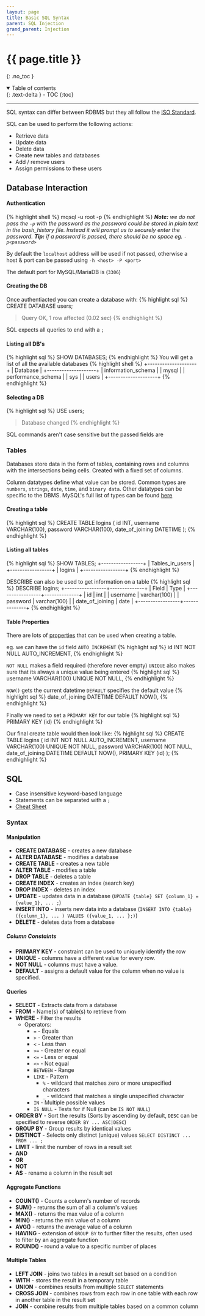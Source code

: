 ```yaml
---
layout: page
title: Basic SQL Syntax
parent: SQL Injection
grand_parent: Injection
---
```


# {{ page.title }}
{: .no_toc }

<details open markdown="block">
  <summary>
    Table of contents
  </summary>
  {: .text-delta }
- TOC
{:toc}
</details>

---

SQL syntax can differ between RDBMS but they all follow the [ISO Standard](https://en.wikipedia.org/wiki/ISO/IEC_9075).

SQL can be used to perform the following actions:
- Retrieve data
- Update data
- Delete data
- Create new tables and databases
- Add / remove users
- Assign permissions to these users

## Database Interaction
#### Authentication
{% highlight shell %}
mqsql -u root -p
{% endhighlight %}
***Note:** we do not pass the `-p` with the password as the password could be stored in plain text in the bash_history file. Instead it will prompt us to securely enter the password.*
***Tip:** if a password is passed, there should be no space eg. `-p<password>`*

By default the `localhost` address will be used if not passed, otherwise a host & port can be passed using `-h <host> -P <port>`

The default port for MySQL/MariaDB is (`3306`)

#### Creating the DB
Once authentiacted you can create a database with:
{% highlight sql %}
CREATE DATABASE users;

> Query OK, 1 row affected (0.02 sec)
{% endhighlight %}

SQL expects all queries to end with a `;`

#### Listing all DB's
{% highlight sql %}
SHOW DATABASES;
{% endhighlight %}
You will get a list of all the available databases
{% highlight shell %}
+--------------------+
| Database           |
+--------------------+
| information_schema |
| mysql              |
| performance_schema |
| sys                |
| users              |
+--------------------+
{% endhighlight %}

#### Selecting a DB
{% highlight sql %}
USE users;

> Database changed
{% endhighlight %}

SQL commands aren't case sensitive but the passed fields are

### Tables
Databases store data in the form of tables, containing rows and columns with the intersections being cells. Created with a fixed set of columns.

Column datatypes define what value can be stored. Common types are `numbers`, `strings`, `date`, `time`, and `binary data`. Other datatypes can be specific to the DBMS. MySQL's full list of types can be found [here](https://dev.mysql.com/doc/refman/8.0/en/data-types.html)

#### Creating a table
{% highlight sql %}
CREATE TABLE logins (
	id INT,
	username VARCHAR(100),
	password VARCHAR(100),
	date_of_joining DATETIME
);
{% endhighlight %}

#### Listing all tables
{% highlight sql %}
SHOW TABLES;
+-----------------+
| Tables_in_users |
+-----------------+
| logins          |
+-----------------+
{% endhighlight %}

DESCRIBE can also be used to get information on a table
{% highlight sql %}
DESCRIBE logins;
+-----------------+--------------+
| Field           | Type         |
+-----------------+--------------+
| id              | int          |
| username        | varchar(100) |
| password        | varchar(100) |
| date_of_joining | date         |
+-----------------+--------------+
{% endhighlight %}

#### Table Properties
There are lots of [properties](https://dev.mysql.com/doc/refman/8.0/en/create-table.html) that can be used when creating a table.

eg. we can have the `id` field `AUTO_INCREMENT`
{% highlight sql %}
id INT NOT NULL AUTO_INCREMENT,
{% endhighlight %}

`NOT NULL` makes a field required (therefore never empty)
`UNIQUE` also makes sure that its always a unique value being entered
{% highlight sql %}
username VARCHAR(100) UNIQUE NOT NULL,
{% endhighlight %}

`NOW()` gets the current datetime
`DEFAULT` specifies the default value
{% highlight sql %}
date_of_joining DATETIME DEFAULT NOW(),
{% endhighlight %}

Finally we need to set a `PRIMARY KEY` for our table
{% highlight sql %}
PRIMARY KEY (id)
{% endhighlight %}

Our final create table would then look like:
{% highlight sql %}
CREATE TABLE logins (
	id INT NOT NULL AUTO_INCREMENT,
	username VARCHAR(100) UNIQUE NOT NULL,
	password VARCHAR(100) NOT NULL,
	date_of_joining DATETIME DEFAULT NOW(),
	PRIMARY KEY (id)
);
{% endhighlight %}

## SQL
- Case insensitive keyword-based language
- Statements can be separated with a `;`
- [Cheat Sheet](https://www.codecademy.com/learn/learn-sql/modules/learn-sql-manipulation/cheatsheet)

### Syntax
#### Manipulation
- **CREATE DATABASE** - creates a new database
- **ALTER DATABASE** - modifies a database
- **CREATE TABLE** - creates a new table
- **ALTER TABLE** - modifies a table
- **DROP TABLE** - deletes a table
- **CREATE INDEX** - creates an index (search key)
- **DROP INDEX** - deletes an index
- **UPDATE** - updates data in a database (`UPDATE {table} SET {column_1} = {value_1}, ... ;`)
- **INSERT INTO** - inserts new data into a database (`INSERT INTO {table} ({column_1}, ... ) VALUES ({value_1, ... };)`)
- **DELETE** - deletes data from a database
##### Column Constaints
- **PRIMARY KEY** - constraint can be used to uniquely identify the row
- **UNIQUE** - columns have a different value for every row.
- **NOT NULL** - columns must have a value.
- **DEFAULT** - assigns a default value for the column when no value is specified.

#### Queries
- **SELECT** - Extracts data from a database
- **FROM** - Name(s) of table(s) to retrieve from
- **WHERE** - Filter the results
	- Operators:
		- `=` - Equals
		- `>` - Greater than
		- `<` - Less than
		- `>=` - Greater or equal
		- `<=` - Less or equal
		- `<>` - Not equal
		- `BETWEEN` - Range
		- `LIKE` - Pattern
			- `%` - wildcard that matches zero or more unspecified characters
			- `_` - wildcard that matches a single unspecified character
		- `IN` - Multiple possible values 
		- `IS NULL` - Tests for if Null (can be `IS NOT NULL`)
- **ORDER BY** - Sort the results (Sorts by ascending by default, `DESC` can be specified to reverse `ORDER BY ... ASC|DESC`)
- **GROUP BY** - Group results by identical values
- **DISTINCT** - Selects only distinct (unique) values `SELECT DISTINCT ... FROM ... ;`
- **LIMIT** - limit the number of rows in a result set
- **AND**
- **OR**
- **NOT**
- **AS** - rename a column in the result set
#### Aggregate Functions
- **COUNT()** - Counts a column's number of records
- **SUM()** - returns the sum of all a column's values
- **MAX()** - returns the max value of a column
- **MIN()** - returns the min value of a column
- **AVG()** - returns the average value of a column
- **HAVING** - extension of `GROUP BY` to further filter the results, often used to filter by an aggregate function
- **ROUND()** - round a value to a specific number of places

#### Multiple Tables
- **LEFT JOIN** - joins two tables in a result set based on a condition
- **WITH** - stores the result in a temporary table
- **UNION** - combines results from multiple `SELECT` statements
- **CROSS JOIN** - combines rows from each row in one table with each row in another table in the result set
- **JOIN** - combine results from multiple tables based on a common column

